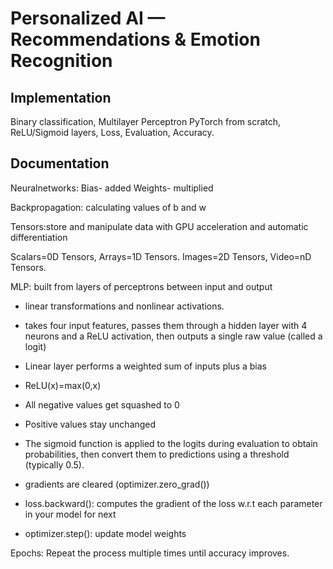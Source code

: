 # Personalized AI — Recommendations & Emotion Recognition

## Implementation

Binary classification,
Multilayer Perceptron
PyTorch from scratch,
ReLU/Sigmoid layers,
Loss,
Evaluation,
Accuracy.

## Documentation

Neuralnetworks:
Bias- added
Weights- multiplied

Backpropagation: calculating values of b and w

Tensors:store and manipulate data with GPU acceleration and automatic differentiation

Scalars=0D Tensors,
Arrays=1D Tensors.
Images=2D Tensors,
Video=nD Tensors.

MLP: built from layers of perceptrons between input and output

- linear transformations and nonlinear activations.
- takes four input features, passes them through a hidden layer with 4 neurons and a ReLU activation, then outputs a single raw value (called a logit)
- Linear layer performs a weighted sum of inputs plus a bias
- ReLU(x)=max(0,x)
- All negative values get squashed to 0
- Positive values stay unchanged

- The sigmoid function is applied to the logits during evaluation to obtain probabilities, then convert them to predictions using a threshold (typically 0.5).
- gradients are cleared (optimizer.zero_grad())
- loss.backward(): computes the gradient of the loss w.r.t each parameter in your model for next
- optimizer.step(): update model weights

Epochs: Repeat the process multiple times until accuracy improves.
